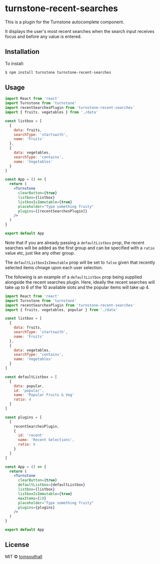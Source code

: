 # turnstone-recent-searches

This is a plugin for the Turnstone autocomplete component.

It displays the user's most recent searches when the search input receives focus and before
any value is entered.

## Installation

To install:

```bash
$ npm install turnstone turnstone-recent-searches
```

## Usage

```jsx
import React from 'react'
import Turnstone from 'turnstone'
import recentSearchesPlugin from 'turnstone-recent-searches'
import { fruits, vegetables } from './data'

const listbox = [
  {
    data: fruits,
    searchType: 'startswith',
    name: 'Fruits'
  },
  {
    data: vegetables,
    searchType: 'contains',
    name: 'Vegetables'
  }
]

const App = () => {
  return (
    <Turnstone
      clearButton={true}
      listbox={listbox}
      listboxIsImmutable={true}
      placeholder="Type something fruity"
      plugins={[recentSearchesPlugin]}
    />
  )
}

export default App
```

Note that if you are already passing a `defaultListbox` prop, the recent searches will be added as the first group and can be specified with a `ratio` value etc, just like any other group.

The `defaultListboxIsImmutable` prop will be set to `false` given that recently selected items chnage upon each user selection.

The following is an example of a `defaultListbox` prop being supplied alongside the recent searches plugin. Here, ideally the recent searches will take up to 6 of the 10 available slots and the popular items will take up 4.

```jsx
import React from 'react'
import Turnstone from 'turnstone'
import recentSearchesPlugin from 'turnstone-recent-searches'
import { fruits, vegetables, popular } from './data'

const listbox = [
  {
    data: fruits,
    searchType: 'startswith',
    name: 'Fruits'
  },
  {
    data: vegetables,
    searchType: 'contains',
    name: 'Vegetables'
  }
]

const defaultListbox = [
  {
    data: popular,
    id: 'popular',
    name: 'Popular Fruits & Veg'
    ratio: 4
  }
]

const plugins = [
  [
    recentSearchesPlugin,
    {
      id: 'recent'
      name: 'Recent Selections',
      ratio: 6
    }
  ]
]

const App = () => {
  return (
    <Turnstone
      clearButton={true}
      defaultListbox={defaultListbox}
      listbox={listbox}
      listboxIsImmutable={true}
      maxItems={10}
      placeholder="Type something fruity"
      plugins={plugins}
    />
  )
}

export default App
```

## License

MIT © [tomsouthall](https://github.com/tomsouthall)

